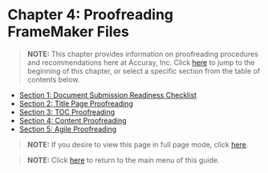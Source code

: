 # Chapter 4: Proofreading FrameMaker Files

> **NOTE:** This chapter provides information on proofreading procedures and recommendations here at Accuray, Inc. Click [here](https://github.com/taddieken95/Accuray_Tech_Comm_Guide/blob/master/Chapter%204:%20Proofreading/Section%201:%20Document%20Submission%20Readiness%20Checklist.md) to jump to the beginning of this chapter, or select a specific section from the table of contents below.

* [Section 1: Document Submission Readiness Checklist](https://github.com/taddieken95/Accuray_Tech_Comm_Guide/blob/master/Chapter%204:%20Proofreading/Section%201:%20Document%20Submission%20Readiness%20Checklist.md)
* [Section 2: Title Page Proofreading](https://github.com/taddieken95/Accuray_Tech_Comm_Guide/blob/master/Chapter%204:%20Proofreading/Section%202:%20Title%20Page.md)
* [Section 3: TOC Proofreading](https://github.com/taddieken95/Accuray_Tech_Comm_Guide/blob/master/Chapter%204:%20Proofreading/Section%203:%20TOC.md)
* [Section 4: Content Proofreading](https://github.com/taddieken95/Accuray_Tech_Comm_Guide/blob/master/Chapter%204:%20Proofreading/Section%204:%20Content.md)
* [Section 5: Agile Proofreading](https://github.com/taddieken95/Accuray_Tech_Comm_Guide/blob/master/Chapter%204:%20Proofreading/Section%205%20Agile.md)

> **NOTE:** If you desire to view this page in full page mode, click [here](https://github.com/taddieken95/Accuray_Tech_Comm_Guide/blob/master/Chapter%204:%20Proofreading/READme.md).

> **NOTE:** Click [here](https://github.com/taddieken95/Accuray_Tech_Comm_Guide/blob/master/README.md) to return to the main menu of this guide.
